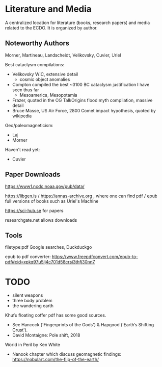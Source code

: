 # Literature and Media

A centralized location for literature (books, research papers) and media related to the ECDO. It is organized by author.

## Noteworthy Authors

Morner, Martineau, Landscheidt, Velikovsky, Cuvier, Uriel

Best cataclysm compilations:
- Velikovsky WIC, extensive detail
	- cosmic object anomalies
- Compton compiled the best ~3100 BC cataclysm justification I have seen thus far
	- Mesoamerica, Mesopotamia
- Frazer, quoted in the OG TalkOrigins flood myth compilation, massive detail
- Bruce Masse, US Air Force, 2800 Comet impact hypothesis, quoted by wikipedia

Geo/paleomagneticism:
- Laj
- Morner

Haven't read yet:
- Cuvier

## Paper Downloads

https://www1.ncdc.noaa.gov/pub/data/

https://libgen.is / https://annas-archive.org , where one can find pdf / epub full versions of books such as Uriel's Machine

https://sci-hub.se for papers

researchgate.net allows downloads

## Tools

filetype:pdf Google searches, Duckduckgo

epub to pdf converter: https://www.freepdfconvert.com/epub-to-pdf#cid=xpkq97u5lj4c701d58crsi3thfj30nn7

# TODO

- silent weapons
- three body problem
- the wandering earth

Khufu floating coffer pdf has some good sources.
- See Hancock ('Fingerprints of the Gods') & Hapgood ('Earth’s Shifting Crust').
- David Montaigne: Pole shift, 2018

World in Peril by Ken White
- Nanook chapter which discuss geomagnetic findings: https://nobulart.com/the-flip-of-the-earth/